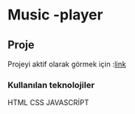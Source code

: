 # Music -player


## Proje 

Projeyi aktif olarak görmek için :[link ](https://sevimaydin.github.io/music-player/)


### Kullanılan teknolojiler

HTML CSS JAVASCRİPT
